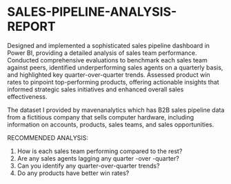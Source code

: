 # SALES-PIPELINE-ANALYSIS-REPORT

Designed and implemented a sophisticated sales pipeline dashboard in Power BI, providing a detailed analysis of sales team performance. Conducted comprehensive evaluations to benchmark each sales team against peers, identified underperforming sales agents on a quarterly basis, and highlighted key quarter-over-quarter trends. Assessed product win rates to pinpoint top-performing products, offering actionable insights that informed strategic sales initiatives and enhanced overall sales effectiveness.

The dataset I provided by mavenanalytics which has B2B sales pipeline data from a fictitious company that sells computer hardware, including information on accounts, products, sales teams, and sales opportunities.

RECOMMENDED ANALYSIS:
1. How is each sales team performing compared to the rest?
2. Are any sales agents lagging any quarter -over -quarter?
3. Can you identify any quarter-over-quarter trends?
4. Do any products have better win rates?
